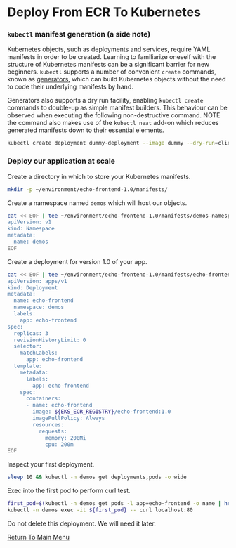 # Deploy From ECR To Kubernetes

### `kubectl` manifest generation (a side note)

Kubernetes objects, such as deployments and services, require YAML manifests in order to be created.
Learning to familiarize oneself with the structure of Kubernetes manifests can be a significant barrier for new beginners.
`kubectl` supports a number of convenient `create` commands, known as [generators](https://kubernetes.io/docs/reference/kubectl/conventions/#generators), which can build Kubernetes objects without the need to code their underlying manifests by hand.

Generators also supports a dry run facility, enabling `kubectl create` commands to double-up as simple manifest builders.
This behaviour can be observed when executing the following non-destructive command.
NOTE the command also makes use of the `kubectl neat` add-on which reduces generated manifests down to their essential elements.
```bash
kubectl create deployment dummy-deployment --image dummy --dry-run=client -o yaml | kubectl neat
```

### Deploy our application at scale

Create a directory in which to store your Kubernetes manifests.
```bash
mkdir -p ~/environment/echo-frontend-1.0/manifests/
```

Create a namespace named `demos` which will host our objects.
```bash
cat << EOF | tee ~/environment/echo-frontend-1.0/manifests/demos-namespace.yaml | kubectl apply -f -
apiVersion: v1
kind: Namespace
metadata:
  name: demos
EOF
```

Create a deployment for version 1.0 of your app.
```bash
cat << EOF | tee ~/environment/echo-frontend-1.0/manifests/echo-frontend-deployment.yaml | kubectl apply -f -
apiVersion: apps/v1
kind: Deployment
metadata:
  name: echo-frontend
  namespace: demos
  labels:
    app: echo-frontend
spec:
  replicas: 3
  revisionHistoryLimit: 0
  selector:
    matchLabels:
      app: echo-frontend
  template:
    metadata:
      labels:
        app: echo-frontend
    spec:
      containers:
      - name: echo-frontend
        image: ${EKS_ECR_REGISTRY}/echo-frontend:1.0
        imagePullPolicy: Always
        resources:
          requests:
            memory: 200Mi
            cpu: 200m
EOF
```

Inspect your first deployment.
```bash
sleep 10 && kubectl -n demos get deployments,pods -o wide
```

Exec into the first pod to perform curl test.
```bash
first_pod=$(kubectl -n demos get pods -l app=echo-frontend -o name | head -1)
kubectl -n demos exec -it ${first_pod} -- curl localhost:80
```

Do not delete this deployment. We will need it later.

[Return To Main Menu](/README.md)
